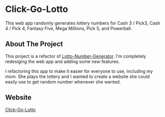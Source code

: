 # Click-Go-Lotto
This web app randomly generates lottery numbers for Cash 3 / Pick3, Cash 4 / Pick 4, Fantasy Five, Mega Millions, Pick 5, and Powerball.
## About The Project
This project is a refactor of [Lotto-Number-Generator](https://github.com/brittbot-bgates/lotto-number-generator). I'm completely redesiging the web app and adding some new features.

I refactoring this app to make it easier for everyone to use, including my mom. She plays the lottery and I wanted to create a website she could easily use to get random number whenever she wanted.
## Website
[Click-Go-Lotto](https://clickgolotto.com/)
